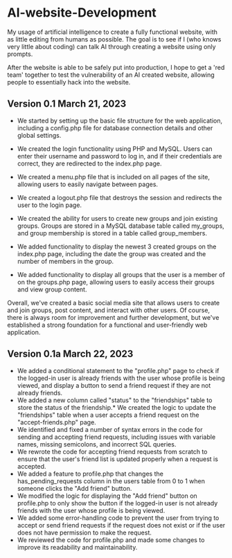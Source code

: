# AI-website-Development
My usage of artificial intelligence to create a fully functional website, with as little editing from humans as possible.
The goal is to see if I (who knows very little about coding) can talk AI through creating a website using only prompts. 

After the website is able to be safely put into production, I hope to get a 'red team' together to test the vulnerability of an AI created website, allowing people to essentially hack into the website.

## Version 0.1 March 21, 2023

* We started by setting up the basic file structure for the web application, including a config.php file for database connection details and other global settings.

* We created the login functionality using PHP and MySQL. Users can enter their username and password to log in, and if their credentials are correct, they are redirected to the index.php page.

* We created a menu.php file that is included on all pages of the site, allowing users to easily navigate between pages.

* We created a logout.php file that destroys the session and redirects the user to the login page.

* We created the ability for users to create new groups and join existing groups. Groups are stored in a MySQL database table called my_groups, and group membership is stored in a table called group_members.

* We added functionality to display the newest 3 created groups on the index.php page, including the date the group was created and the number of members in the group.

* We added functionality to display all groups that the user is a member of on the groups.php page, allowing users to easily access their groups and view group content.

Overall, we've created a basic social media site that allows users to create and join groups, post content, and interact with other users. Of course, there is always room for improvement and further development, but we've established a strong foundation for a functional and user-friendly web application.

## Version 0.1a March 22, 2023
* We added a conditional statement to the "profile.php" page to check if the logged-in user is already friends with the user whose profile is being viewed, and display a button to send a friend request if they are not already friends.
* We added a new column called "status" to the "friendships" table to store the status of the friendship.* We created the logic to update the "friendships" table when a user accepts a friend request on the "accept-friends.php" page.
* We identified and fixed a number of syntax errors in the code for sending and accepting friend requests, including issues with variable names, missing semicolons, and incorrect SQL queries.
* We rewrote the code for accepting friend requests from scratch to ensure that the user's friend list is updated properly when a request is accepted.
* We added a feature to profile.php that changes the has_pending_requests column in the users table from 0 to 1 when someone clicks the "Add friend" button.
* We modified the logic for displaying the "Add friend" button on profile.php to only show the button if the logged-in user is not already friends with the user whose profile is being viewed.
* We added some error-handling code to prevent the user from trying to accept or send friend requests if the request does not exist or if the user does not have permission to make the request.
* We reviewed the code for profile.php and made some changes to improve its readability and maintainability.
